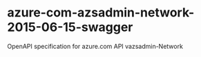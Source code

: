 # azure-com-azsadmin-network-2015-06-15-swagger
OpenAPI specification for azure.com API vazsadmin-Network
